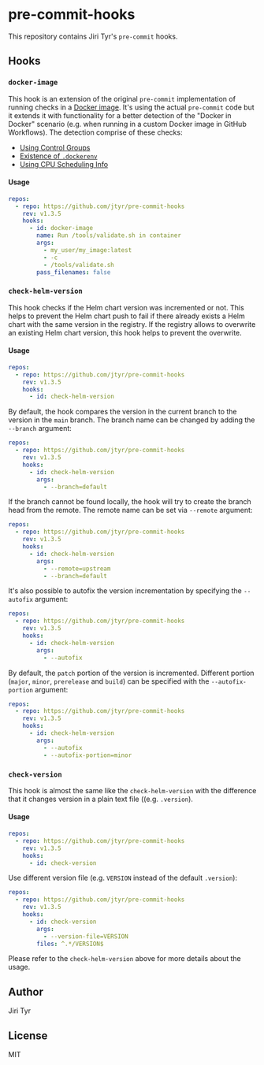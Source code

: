 # pre-commit-hooks

This repository contains Jiri Tyr's `pre-commit` hooks.

## Hooks

### `docker-image`

This hook is an extension of the original `pre-commit` implementation of running
checks in a [Docker image](https://pre-commit.com/index.html#docker_image). It's
using the actual `pre-commit` code but it extends it with functionality for a
better detection of the "Docker in Docker" scenario (e.g. when running in a
custom Docker image in GitHub Workflows). The detection comprise of these
checks:

- [Using Control Groups](https://www.baeldung.com/linux/is-process-running-inside-container#using-control-groups)
- [Existence of `.dockerenv`](https://www.baeldung.com/linux/is-process-running-inside-container#existence-of-dockerenv)
- [Using CPU Scheduling Info](https://www.baeldung.com/linux/is-process-running-inside-container#using-cpu-scheduling-info)

#### Usage

```yaml
repos:
  - repo: https://github.com/jtyr/pre-commit-hooks
    rev: v1.3.5
    hooks:
      - id: docker-image
        name: Run /tools/validate.sh in container
        args:
          - my_user/my_image:latest
          - -c
          - /tools/validate.sh
        pass_filenames: false
```

### `check-helm-version`

This hook checks if the Helm chart version was incremented or not. This helps to
prevent the Helm chart push to fail if there already exists a Helm chart with the
same version in the registry. If the registry allows to overwrite an existing
Helm chart version, this hook helps to prevent the overwrite.

#### Usage

```yaml
repos:
  - repo: https://github.com/jtyr/pre-commit-hooks
    rev: v1.3.5
    hooks:
      - id: check-helm-version
```

By default, the hook compares the version in the current branch to the
version in the `main` branch. The branch name can be changed by adding
the `--branch` argument:

```yaml
repos:
  - repo: https://github.com/jtyr/pre-commit-hooks
    rev: v1.3.5
    hooks:
      - id: check-helm-version
        args:
          - --branch=default
```

If the branch cannot be found locally, the hook will try to create the
branch head from the remote. The remote name can be set via `--remote`
argument:

```yaml
repos:
  - repo: https://github.com/jtyr/pre-commit-hooks
    rev: v1.3.5
    hooks:
      - id: check-helm-version
        args:
          - --remote=upstream
          - --branch=default
```

It's also possible to autofix the version incrementation by specifying
the `--autofix` argument:

```yaml
repos:
  - repo: https://github.com/jtyr/pre-commit-hooks
    rev: v1.3.5
    hooks:
      - id: check-helm-version
        args:
          - --autofix
```

By default, the `patch` portion of the version is incremented. Different
portion (`major`, `minor`, `prerelease` and `build`) can be specified
with the `--autofix-portion` argument:

```yaml
repos:
  - repo: https://github.com/jtyr/pre-commit-hooks
    rev: v1.3.5
    hooks:
      - id: check-helm-version
        args:
          - --autofix
          - --autofix-portion=minor
```

### `check-version`

This hook is almost the same like the `check-helm-version` with the
difference that it changes version in a plain text file ((e.g.
`.version`).

#### Usage

```yaml
repos:
  - repo: https://github.com/jtyr/pre-commit-hooks
    rev: v1.3.5
    hooks:
      - id: check-version
```

Use different version file (e.g. `VERSION` instead of the default
`.version`):

```yaml
repos:
  - repo: https://github.com/jtyr/pre-commit-hooks
    rev: v1.3.5
    hooks:
      - id: check-version
        args:
          - --version-file=VERSION
        files: ^.*/VERSION$
```

Please refer to the `check-helm-version` above for more details about
the usage.

## Author

Jiri Tyr

## License

MIT
